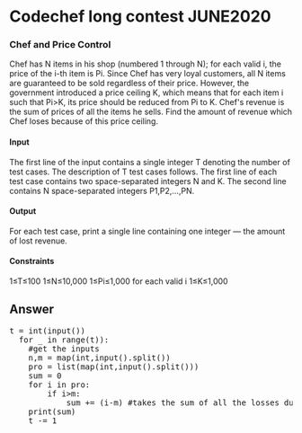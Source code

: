 # Codechef long contest JUNE2020
### Chef and Price Control

Chef has N items in his shop (numbered 1 through N); for each valid i, the price of the i-th item is Pi. Since Chef has very loyal customers, all N items are guaranteed to be sold regardless of their price.
However, the government introduced a price ceiling K, which means that for each item i such that Pi>K, its price should be reduced from Pi to K.
Chef's revenue is the sum of prices of all the items he sells. Find the amount of revenue which Chef loses because of this price ceiling.

#### Input
The first line of the input contains a single integer T denoting the number of test cases. The description of T test cases follows.
The first line of each test case contains two space-separated integers N and K.
The second line contains N space-separated integers P1,P2,…,PN.

#### Output

For each test case, print a single line containing one integer ― the amount of lost revenue.

#### Constraints

1≤T≤100 
1≤N≤10,000 
1≤Pi≤1,000 for each valid i 
1≤K≤1,000 

## Answer
  <pre>t = int(input())
  for _ in range(t)):
    #get the inputs
    n,m = map(int,input().split())
    pro = list(map(int,input().split()))
    sum = 0
    for i in pro:
        if i>m:
            sum += (i-m) #takes the sum of all the losses due to price ceiling
    print(sum)
    t -= 1 </pre>
